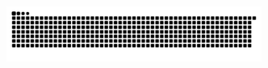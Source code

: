 <picture>
  <source media="(prefers-color-scheme: dark)" srcset="https://raw.githubusercontent.com/keitatata/keitatata/output/github-contribution-grid-snake-dark.svg">
  <source media="(prefers-color-scheme: light)" srcset="https://raw.githubusercontent.com/keitatata/keitatata/output/github-contribution-grid-snake.svg">
  <img alt="github contribution grid snake animation" src="https://raw.githubusercontent.com/keitatata/keitatata/output/github-contribution-grid-snake.svg">
</picture>